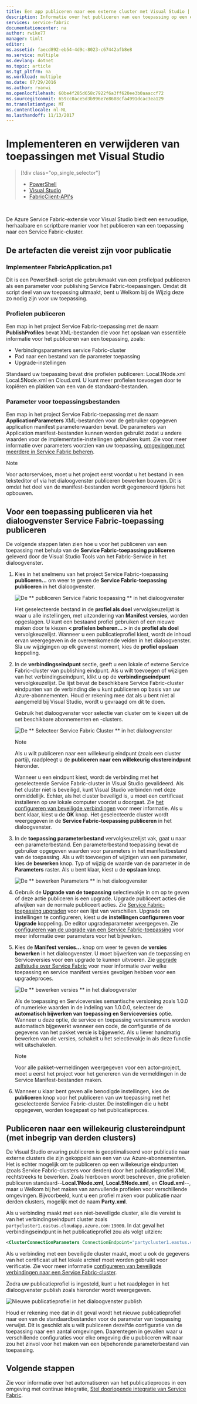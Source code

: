 ```yaml
---
title: Een app publiceren naar een externe cluster met Visual Studio | Microsoft Docs
description: Informatie over het publiceren van een toepassing op een externe service fabric-cluster met behulp van Visual Studio.
services: service-fabric
documentationcenter: na
author: rwike77
manager: timlt
editor: 
ms.assetid: faecd892-eb54-4d9c-8023-c67442afb8e8
ms.service: multiple
ms.devlang: dotnet
ms.topic: article
ms.tgt_pltfrm: na
ms.workload: multiple
ms.date: 07/29/2016
ms.author: ryanwi
ms.openlocfilehash: 60be4f285d658c7922f6a3ff620ee3b0aaaccf72
ms.sourcegitcommit: 659cc0ace5d3b996e7e8608cfa4991dcac3ea129
ms.translationtype: MT
ms.contentlocale: nl-NL
ms.lasthandoff: 11/13/2017
---
```

# <a name="deploy-and-remove-applications-using-visual-studio"></a>Implementeren en verwijderen van toepassingen met Visual Studio
> [!div class="op_single_selector"]
> * [PowerShell](service-fabric-deploy-remove-applications.md)
> * [Visual Studio](service-fabric-publish-app-remote-cluster.md)
> * [FabricClient-API's](service-fabric-deploy-remove-applications-fabricclient.md)
> 
> 

<br/>

De Azure Service Fabric-extensie voor Visual Studio biedt een eenvoudige, herhaalbare en scriptbare manier voor het publiceren van een toepassing naar een Service Fabric-cluster.

## <a name="the-artifacts-required-for-publishing"></a>De artefacten die vereist zijn voor publicatie
### <a name="deploy-fabricapplicationps1"></a>Implementeer FabricApplication.ps1
Dit is een PowerShell-script die gebruikmaakt van een profielpad publiceren als een parameter voor publishing Service Fabric-toepassingen. Omdat dit script deel van uw toepassing uitmaakt, bent u Welkom bij de Wijzig deze zo nodig zijn voor uw toepassing.

### <a name="publish-profiles"></a>Profielen publiceren
Een map in het project Service Fabric-toepassing met de naam **PublishProfiles** bevat XML-bestanden die voor het opslaan van essentiële informatie voor het publiceren van een toepassing, zoals:

* Verbindingsparameters service Fabric-cluster
* Pad naar een bestand van de parameter toepassing
* Upgrade-instellingen

Standaard uw toepassing bevat drie profielen publiceren: Local.1Node.xml Local.5Node.xml en Cloud.xml. U kunt meer profielen toevoegen door te kopiëren en plakken van een van de standaard-bestanden.

### <a name="application-parameter-files"></a>Parameter voor toepassingsbestanden
Een map in het project Service Fabric-toepassing met de naam **ApplicationParameters** XML-bestanden voor de gebruiker opgegeven application manifest parameterwaarden bevat. De parameters van Application manifest-bestanden kunnen worden gebruikt zodat u andere waarden voor de implementatie-instellingen gebruiken kunt. Zie voor meer informatie over parameters voorzien van uw toepassing, [omgevingen met meerdere in Service Fabric beheren](service-fabric-manage-multiple-environment-app-configuration.md).

> [!NOTE]
> Voor actorservices, moet u het project eerst voordat u het bestand in een teksteditor of via het dialoogvenster publiceren bewerken bouwen. Dit is omdat het deel van de manifest-bestanden wordt gegenereerd tijdens het opbouwen.

## <a name="to-publish-an-application-using-the-publish-service-fabric-application-dialog-box"></a>Voor een toepassing publiceren via het dialoogvenster Service Fabric-toepassing publiceren
De volgende stappen laten zien hoe u voor het publiceren van een toepassing met behulp van de **Service Fabric-toepassing publiceren** geleverd door de Visual Studio Tools van het Fabric-Service in het dialoogvenster.

1. Kies in het snelmenu van het project Service Fabric-toepassing **publiceren...** om weer te geven de **Service Fabric-toepassing publiceren** in het dialoogvenster.
   
    ![De ** publiceren Service Fabric toepassing ** in het dialoogvenster][0]
   
    Het geselecteerde bestand in de **profiel als doel** vervolgkeuzelijst is waar u alle instellingen, met uitzondering van **Manifest versies**, worden opgeslagen. U kunt een bestaand profiel gebruiken of een nieuwe maken door te kiezen **< profielen beheren... >** in de **profiel als doel** vervolgkeuzelijst. Wanneer u een publicatieprofiel kiest, wordt de inhoud ervan weergegeven in de overeenkomende velden in het dialoogvenster. Sla uw wijzigingen op elk gewenst moment, kies de **profiel opslaan** koppeling.    
2. In de **verbindingseindpunt** sectie, geeft u een lokale of externe Service Fabric-cluster van publishing eindpunt. Als u wilt toevoegen of wijzigen van het verbindingseindpunt, klikt u op de **verbindingseindpunt** vervolgkeuzelijst. De lijst bevat de beschikbare Service Fabric-cluster eindpunten van de verbinding die u kunt publiceren op basis van uw Azure-abonnementen. Houd er rekening mee dat als u bent niet al aangemeld bij Visual Studio, wordt u gevraagd om dit te doen.
   
    Gebruik het dialoogvenster voor selectie van cluster om te kiezen uit de set beschikbare abonnementen en -clusters.
   
    ![De ** Selecteer Service Fabric Cluster ** in het dialoogvenster][1]
   
   > [!NOTE]
   > Als u wilt publiceren naar een willekeurig eindpunt (zoals een cluster partij), raadpleegt u de **publiceren naar een willekeurig clustereindpunt** hieronder.
   > 
   > 
   
    Wanneer u een eindpunt kiest, wordt de verbinding met het geselecteerde Service Fabric-cluster in Visual Studio gevalideerd. Als het cluster niet is beveiligd, kunt Visual Studio verbinden met deze onmiddellijk. Echter, als het cluster beveiligd is, u moet een certificaat installeren op uw lokale computer voordat u doorgaat. Zie [het configureren van beveiligde verbindingen](service-fabric-visualstudio-configure-secure-connections.md) voor meer informatie. Als u bent klaar, kiest u de **OK** knop. Het geselecteerde cluster wordt weergegeven in de **Service Fabric-toepassing publiceren** in het dialoogvenster.
3. In de **toepassing parameterbestand** vervolgkeuzelijst vak, gaat u naar een parameterbestand. Een parameterbestand toepassing bevat de gebruiker opgegeven waarden voor parameters in het manifestbestand van de toepassing. Als u wilt toevoegen of wijzigen van een parameter, kies de **bewerken** knop. Typ of wijzig de waarde van de parameter in de **Parameters** raster. Als u bent klaar, kiest u de **opslaan** knop.
   
    ![De ** bewerken Parameters ** in het dialoogvenster][2]
4. Gebruik de **Upgrade van de toepassing** selectievakje in om op te geven of deze actie publiceren is een upgrade. Upgrade publiceert acties die afwijken van de normale publiceert acties. Zie [Service Fabric-toepassing upgraden](service-fabric-application-upgrade.md) voor een lijst van verschillen. Upgrade om instellingen te configureren, kiest u de **instellingen configureren voor Upgrade** koppeling. De editor upgradeparameter weergegeven. Zie [configureren van de upgrade van een Service Fabric-toepassing](service-fabric-visualstudio-configure-upgrade.md) voor meer informatie over parameters voor het bijwerken.
5. Kies de **Manifest versies...** knop om weer te geven de **versies bewerken** in het dialoogvenster. U moet bijwerken van de toepassing en Serviceversies voor een upgrade te kunnen uitvoeren. Zie [upgrade zelfstudie over Service Fabric](service-fabric-application-upgrade-tutorial.md) voor meer informatie over welke toepassing en service manifest versies gevolgen hebben voor een upgradeproces.
   
    ![De ** bewerken versies ** in het dialoogvenster][3]
   
    Als de toepassing en Serviceversies semantische versioning zoals 1.0.0 of numerieke waarden in de indeling van 1.0.0.0, selecteer de **automatisch bijwerken van toepassing en Serviceversies** optie. Wanneer u deze optie, de service en toepassing versienummers worden automatisch bijgewerkt wanneer een code, de configuratie of de gegevens van het pakket versie is bijgewerkt. Als u liever handmatig bewerken van de versies, schakelt u het selectievakje in als deze functie wilt uitschakelen.
   
   > [!NOTE]
   > Voor alle pakket-vermeldingen weergegeven voor een actor-project, moet u eerst het project voor het genereren van de vermeldingen in de Service Manifest-bestanden maken.
   > 
   > 
6. Wanneer u klaar bent geven alle benodigde instellingen, kies de **publiceren** knop voor het publiceren van uw toepassing met het geselecteerde Service Fabric-cluster. De instellingen die u hebt opgegeven, worden toegepast op het publicatieproces.

## <a name="publish-to-an-arbitrary-cluster-endpoint-including-party-clusters"></a>Publiceren naar een willekeurig clustereindpunt (met inbegrip van derden clusters)
De Visual Studio ervaring publiceren is geoptimaliseerd voor publicatie naar externe clusters die zijn gekoppeld aan een van uw Azure-abonnementen. Het is echter mogelijk om te publiceren op een willekeurige eindpunten (zoals Service Fabric-clusters voor derden) door het publicatieprofiel XML rechtstreeks te bewerken. Zoals hierboven wordt beschreven, drie profielen publiceren standaard--**Local.1Node.xml**, **Local.5Node.xml**, en **Cloud.xml**--, maar u Welkom bij het maken van aanvullende profielen voor verschillende omgevingen. Bijvoorbeeld, kunt u een profiel maken voor publicatie naar derden clusters, mogelijk met de naam **Party.xml**.

Als u verbinding maakt met een niet-beveiligde cluster, alle die vereist is van het verbindingseindpunt cluster zoals `partycluster1.eastus.cloudapp.azure.com:19000`. In dat geval het verbindingseindpunt in het publicatieprofiel zou als volgt uitzien:

```XML
<ClusterConnectionParameters ConnectionEndpoint="partycluster1.eastus.cloudapp.azure.com:19000" />
```

  Als u verbinding met een beveiligde cluster maakt, moet u ook de gegevens van het certificaat uit het lokale archief moet worden gebruikt voor verificatie. Zie voor meer informatie [configureren van beveiligde verbindingen naar een Service Fabric-cluster](service-fabric-visualstudio-configure-secure-connections.md).

  Zodra uw publicatieprofiel is ingesteld, kunt u het raadplegen in het dialoogvenster publish zoals hieronder wordt weergegeven.

  ![Nieuwe publicatieprofiel in het dialoogvenster publish][4]

  Houd er rekening mee dat in dit geval wordt het nieuwe publicatieprofiel naar een van de standaardbestanden voor de parameter van toepassing verwijst. Dit is geschikt als u wilt publiceren dezelfde configuratie van de toepassing naar een aantal omgevingen. Daarentegen in gevallen waar u verschillende configuraties voor elke omgeving die u publiceren wilt naar zou het zinvol voor het maken van een bijbehorende parameterbestand van toepassing.

## <a name="next-steps"></a>Volgende stappen
Zie voor informatie over het automatiseren van het publicatieproces in een omgeving met continue integratie, [Stel doorlopende integratie van Service Fabric](service-fabric-set-up-continuous-integration.md).

[0]: ./media/service-fabric-publish-app-remote-cluster/PublishDialog.png
[1]: ./media/service-fabric-publish-app-remote-cluster/SelectCluster.png
[2]: ./media/service-fabric-publish-app-remote-cluster/EditParams.png
[3]: ./media/service-fabric-publish-app-remote-cluster/EditVersions.png
[4]: ./media/service-fabric-publish-app-remote-cluster/publish-to-party-cluster.png
